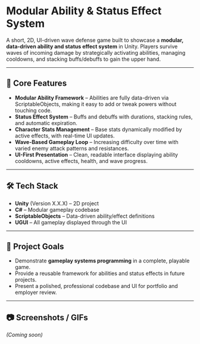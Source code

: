 # Modular Ability & Status Effect System

A short, 2D, UI-driven wave defense game built to showcase a **modular, data-driven ability and status effect system** in Unity. Players survive waves of incoming damage by strategically activating abilities, managing cooldowns, and stacking buffs/debuffs to gain the upper hand.

---

## 🎯 Core Features
- **Modular Ability Framework** – Abilities are fully data-driven via ScriptableObjects, making it easy to add or tweak powers without touching code.  
- **Status Effect System** – Buffs and debuffs with durations, stacking rules, and automatic expiration.  
- **Character Stats Management** – Base stats dynamically modified by active effects, with real-time UI updates.  
- **Wave-Based Gameplay Loop** – Increasing difficulty over time with varied enemy attack patterns and resistances.  
- **UI-First Presentation** – Clean, readable interface displaying ability cooldowns, active effects, health, and wave progress.

---

## 🛠 Tech Stack
- **Unity** (Version X.X.X) – 2D project  
- **C#** – Modular gameplay codebase  
- **ScriptableObjects** – Data-driven ability/effect definitions  
- **UGUI** – All gameplay displayed through the UI

---

## 🎯 Project Goals
- Demonstrate **gameplay systems programming** in a complete, playable game.  
- Provide a reusable framework for abilities and status effects in future projects.  
- Present a polished, professional codebase and UI for portfolio and employer review.

---

## 📷 Screenshots / GIFs
*(Coming soon)*
